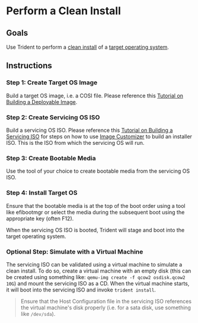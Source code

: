 
# Perform a Clean Install

## Goals

Use Trident to perform a [clean install](../Reference/Glossary.md#clean-install) of a [target operating system](../Reference/Glossary.md#target-os).

## Instructions

### Step 1: Create Target OS Image

Build a target OS image, i.e. a COSI file. Please reference this [Tutorial on Building a Deployable Image](../Tutorials/Building-a-Deployable-Image.md).

### Step 2: Create Servicing OS ISO

Build a servicing OS ISO. Please reference this [Tutorial on Building a Servicing ISO](../Tutorials/Building-a-Servicing-ISO.md) for steps on how to use [Image Customizer](https://microsoft.github.io/azure-linux-image-tools/imagecustomizer/README.html) to build an installer ISO. This is the ISO from which the servicing OS will run.

### Step 3: Create Bootable Media

Use the tool of your choice to create bootable media from the servicing OS ISO.

### Step 4: Install Target OS

Ensure that the bootable media is at the top of the boot order using a tool like efibootmgr or select the media during the subsequent boot using the appropriate key (often F12).

When the servicing OS ISO is booted, Trident will stage and boot into the target operating system.

### Optional Step: Simulate with a Virtual Machine

The servicing ISO can be validated using a virtual machine to simulate a clean install. To do so, create a virtual machine with an empty disk (this can be created using something like: `qemu-img create -f qcow2 osdisk.qcow2 10G`) and mount the servicing ISO as a CD. When the virtual machine starts, it will boot into the servicing ISO and invoke `trident install`.

> Ensure that the Host Configuration file in the servicing ISO references the virtual machine's disk properly (i.e. for a sata disk, use something like `/dev/sda`).
